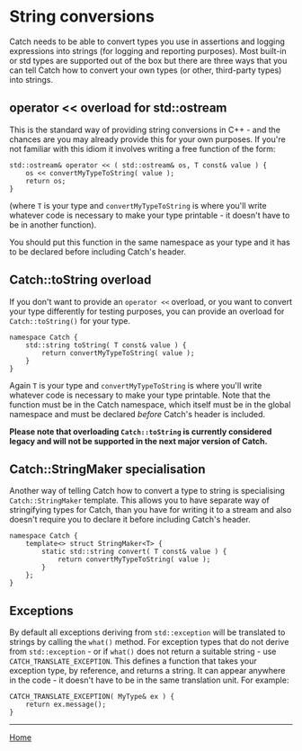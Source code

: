 # String conversions

Catch needs to be able to convert types you use in assertions and logging expressions into strings (for logging and reporting purposes).
Most built-in or std types are supported out of the box but there are three ways that you can tell Catch how to convert your own types (or other, third-party types) into strings.

## operator << overload for std::ostream

This is the standard way of providing string conversions in C++ - and the chances are you may already provide this for your own purposes. If you're not familiar with this idiom it involves writing a free function of the form:

```
std::ostream& operator << ( std::ostream& os, T const& value ) {
	os << convertMyTypeToString( value );
	return os;
}
```

(where ```T``` is your type and ```convertMyTypeToString``` is where you'll write whatever code is necessary to make your type printable - it doesn't have to be in another function).

You should put this function in the same namespace as your type and it has to be declared before including Catch's header.

## Catch::toString overload

If you don't want to provide an ```operator <<``` overload, or you want to convert your type differently for testing purposes, you can provide an overload for ```Catch::toString()``` for your type.

```
namespace Catch {
	std::string toString( T const& value ) {
		return convertMyTypeToString( value );
	}
}
```

Again ```T``` is your type and ```convertMyTypeToString``` is where you'll write whatever code is necessary to make your type printable. Note that the function must be in the Catch namespace, which itself must be in the global namespace and must be declared _before_ Catch's header is included.

**Please note that overloading `Catch::toString` is currently considered legacy and will not be supported in the next major version of Catch.**

## Catch::StringMaker<T> specialisation
Another way of telling Catch how to convert a type to string is specialising `Catch::StringMaker` template. This allows you to have separate way of stringifying types for Catch, than you have for writing it to a stream and also doesn't require you to declare it before including Catch's header.

```
namespace Catch {
	template<> struct StringMaker<T> {
    	static std::string convert( T const& value ) {
        	return convertMyTypeToString( value ); 
        } 
    }; 
}
```

## Exceptions

By default all exceptions deriving from `std::exception` will be translated to strings by calling the `what()` method. For exception types that do not derive from `std::exception` - or if `what()` does not return a suitable string - use `CATCH_TRANSLATE_EXCEPTION`. This defines a function that takes your exception type, by reference, and returns a string. It can appear anywhere in the code - it doesn't have to be in the same translation unit. For example:

```
CATCH_TRANSLATE_EXCEPTION( MyType& ex ) {
	return ex.message();
}
```

---

[Home](Readme.md)
